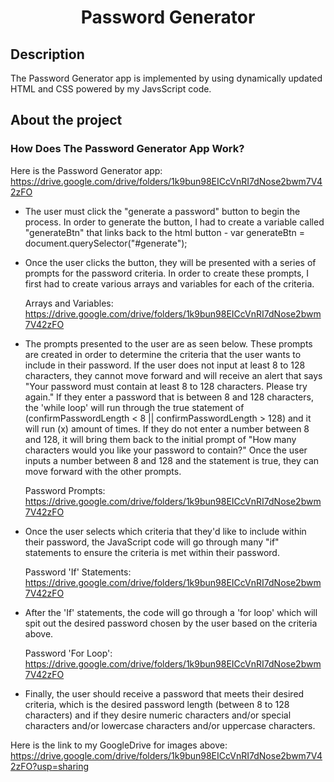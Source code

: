 <h1 align="center">Password Generator</h1>

## Description

The Password Generator app is implemented by using dynamically updated HTML and CSS powered by my JavsScript code. 

## About the project

### How Does The Password Generator App Work?

Here is the Password Generator app: https://drive.google.com/drive/folders/1k9bun98EICcVnRI7dNose2bwm7V42zFO

- The user must click the "generate a password" button to begin the process. In order to generate the button, I had to create a variable called "generateBtn" that links back to the html button - var generateBtn = document.querySelector("#generate");
- Once the user clicks the button, they will be presented with a series of prompts for the password criteria. In order to create these prompts, I first had to create various arrays and variables for each of the criteria. 
 
   Arrays and Variables: https://drive.google.com/drive/folders/1k9bun98EICcVnRI7dNose2bwm7V42zFO

- The prompts presented to the user are as seen below. These prompts are created in order to determine the criteria that the user wants to include in their password. If the user does not input at least 8 to 128 characters, they cannot move forward and will receive an alert that says "Your password must contain at least 8 to 128 characters. Please try again." If they enter a password that is between 8 and 128 characters, the 'while loop' will run through the true statement of (confirmPasswordLength < 8 || confirmPasswordLength > 128) and it will run (x) amount of times. If they do not enter a number between 8 and 128, it will bring them back to the initial prompt of "How many characters would you like your password to contain?" Once the user inputs a number between 8 and 128 and the statement is true, they can move forward with the other prompts.

   Password Prompts: https://drive.google.com/drive/folders/1k9bun98EICcVnRI7dNose2bwm7V42zFO

- Once the user selects which criteria that they'd like to include within their password, the JavaScript code will go through many "if" statements to ensure the criteria is met within their password.

   Password 'If' Statements: https://drive.google.com/drive/folders/1k9bun98EICcVnRI7dNose2bwm7V42zFO

- After the 'If' statements, the code will go through a 'for loop' which will spit out the desired password chosen by the user based on the criteria above. 

   Password 'For Loop': https://drive.google.com/drive/folders/1k9bun98EICcVnRI7dNose2bwm7V42zFO

- Finally, the user should receive a password that meets their desired criteria, which is the desired password length (between 8 to 128 characters) and if they desire numeric characters and/or special characters and/or lowercase characters and/or uppercase characters.
   

Here is the link to my GoogleDrive for images above: https://drive.google.com/drive/folders/1k9bun98EICcVnRI7dNose2bwm7V42zFO?usp=sharing
